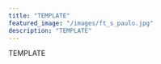 ```yaml
---
title: "TEMPLATE"
featured_image: "/images/ft_s_paulo.jpg"
description: "TEMPLATE"
---
```


TEMPLATE
